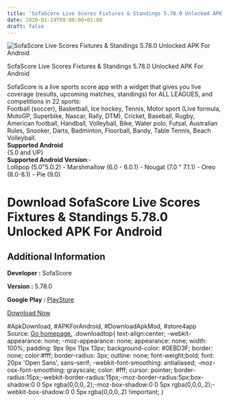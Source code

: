 ```yaml
---
title: 'SofaScore Live Scores Fixtures & Standings 5.78.0 Unlocked APK For Android'
date: 2020-01-19T09:00:00+01:00
draft: false
---
```


![SofaScore Live Scores Fixtures & Standings 5.78.0 Unlocked APK For Android](https://i1.wp.com/apkhome.net/wp-content/uploads/2020/01/SofaScore-Live-Scores-Fixtures-Standings-5.78.0-Unlocked.png "SofaScore Live Scores Fixtures & Standings 5.78.0 Unlocked APK For Android")

  

SofaScore Live Scores Fixtures & Standings 5.78.0 Unlocked APK For Android

SofaScore is a live sports score app with a widget that gives you live coverage (results, upcoming matches, standings) for ALL LEAGUES, and competitions in 22 sports:  
Football (soccer), Basketball, Ice hockey, Tennis, Motor sport (Live formula, MotoGP, Superbike, Nascar, Rally, DTM), Cricket, Baseball, Rugby, American football, Handball, Volleyball, Bike, Water polo, Futsal, Australian Rules, Snooker, Darts, Badminton, Floorball, Bandy, Table Tennis, Beach Volleyball.  
**Supported Android**  
{5.0 and UP}  
**Supported Android Version**:-  
Lollipop (5.0"5.0.2) - Marshmallow (6.0 - 6.0.1) - Nougat (7.0 " 7.1.1) - Oreo (8.0-8.1) - Pie (9.0)

Download SofaScore Live Scores Fixtures & Standings 5.78.0 Unlocked APK For Android
===================================================================================

Additional Information
----------------------

**Developer :** SofaScore

**Version :** 5.78.0

**Google Play :** [PlayStore](https://play.google.com/store/apps/details?id=com.sofascore.results)

  

[Download Now](https://store4app.co/post/sofascore-live-scores-fixtures-amp-standings-5-78-0-unlocked-apk-for-android_1579420669)

  
#ApkDownload, #APKForAndroid, #DownloadApkMod, #store4app  
Source: [Go homepage.](https://store4app.co/post/sofascore-live-scores-fixtures-amp-standings-5-78-0-unlocked-apk-for-android_1579420669) .downloadtop{ text-align:center; -webkit-appearance: none; -moz-appearance: none; appearance: none; width: 100%; padding: 9px 9px 11px 13px; background-color: #0EBD3F; border: none; color:#fff; border-radius: 3px; outline: none; font-weight;bold; font: 20px 'Open Sans', sans-serif; -webkit-font-smoothing: antialiased; -moz-osx-font-smoothing: grayscale; color: #fff; cursor: pointer; border-radius:15px;-webkit-border-radius:15px;-moz-border-radius:5px;box-shadow:0 0 5px rgba(0,0,0,.2);-moz-box-shadow:0 0 5px rgba(0,0,0,.2);-webkit-box-shadow:0 0 5px rgba(0,0,0,.2) !important; }